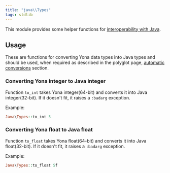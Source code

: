 ```yaml
---
title: "java\\Types"
tags: stdlib
---
```


This module provides some helper functions for [interoperability with Java](/features/polyglot.md).

## Usage
These are functions for converting Yona data types into Java types and should be used, when required as described in the polyglot page, [automatic conversions](/polyglot.md#automatic-conversions) section.

### Converting Yona integer to Java integer
Function `to_int` takes Yona integer(64-bit) and converts it into Java integer(32-bit). If it doesn't fit, it raises a `:badarg` exception.

Example:
```haskell
Java\Types::to_int 5
```

### Converting Yona float to Java float
Function `to_float` takes Yona float(64-bit) and converts it into Java float(32-bit). If it doesn't fit, it raises a `:badarg` exception.

Example:
```haskell
Java\Types::to_float 5f
```
